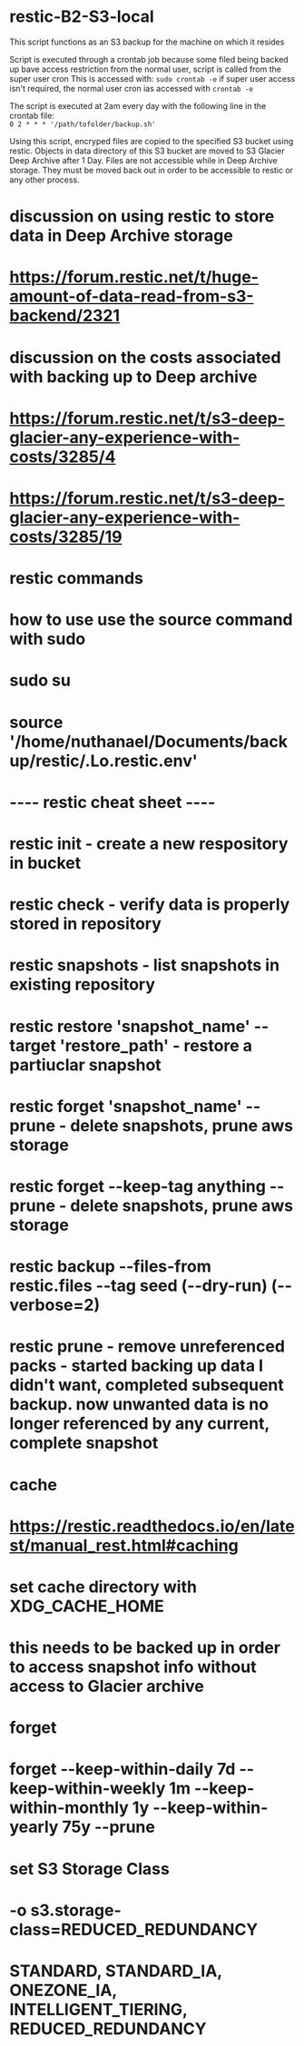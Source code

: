 # restic-B2-S3-local
This script functions as an S3 backup for the machine on which it resides

Script is executed through a crontab job
because some filed being backed up bave access restriction from the normal user, script is called from the super user cron
This is accessed with: `sudo crontab -e` if super user access isn't required, the normal user cron ias accessed with `crontab -e`

The script is executed at 2am every day with the following line in the crontab file:  
`0 2 * * * '/path/tofolder/backup.sh'`

Using this script, encryped files are copied to the specified S3 bucket using restic. Objects in data directory of this S3 bucket are moved to S3 Glacier Deep Archive after 1 Day. Files are not accessible while in Deep Archive storage. They must be moved back out in order to be accessible to restic or any other process.


# discussion on using restic to store data in Deep Archive storage
# https://forum.restic.net/t/huge-amount-of-data-read-from-s3-backend/2321

# discussion on the costs associated with backing up to Deep archive
#    https://forum.restic.net/t/s3-deep-glacier-any-experience-with-costs/3285/4
#    https://forum.restic.net/t/s3-deep-glacier-any-experience-with-costs/3285/19


# restic commands
# how to use use the source command with sudo
# sudo su
# source '/home/nuthanael/Documents/backup/restic/.Lo.restic.env'

# ---- restic cheat sheet ----
# restic init - create a new respository in bucket
# restic check - verify data is properly stored in repository
# restic snapshots - list snapshots in existing repository
# restic restore 'snapshot_name' --target 'restore_path' - restore a partiuclar snapshot
# restic forget 'snapshot_name' --prune - delete snapshots, prune aws storage
# restic forget --keep-tag anything --prune - delete snapshots, prune aws storage
# restic backup --files-from restic.files --tag seed (--dry-run) (--verbose=2)
# restic prune - remove unreferenced packs - started backing up data I didn't want, completed subsequent backup. now unwanted data is no longer referenced by any current, complete snapshot

# cache
# https://restic.readthedocs.io/en/latest/manual_rest.html#caching
# set cache directory with XDG_CACHE_HOME
# this needs to be backed up in order to access snapshot info without access to Glacier archive

# forget
# forget --keep-within-daily 7d --keep-within-weekly 1m --keep-within-monthly 1y --keep-within-yearly 75y --prune

# set S3 Storage Class
# -o s3.storage-class=REDUCED_REDUNDANCY
# STANDARD, STANDARD_IA, ONEZONE_IA, INTELLIGENT_TIERING, REDUCED_REDUNDANCY
